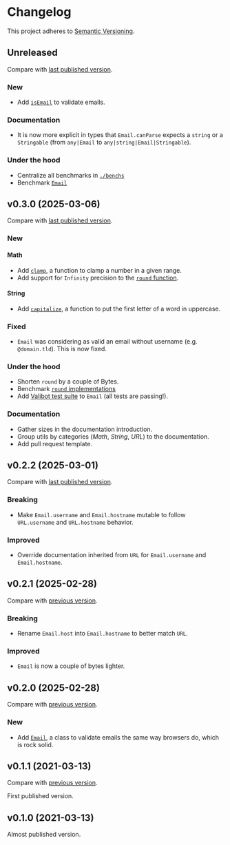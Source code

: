# Changelog

This project adheres to [Semantic Versioning](https://semver.org/spec/v2.0.0.html).

## Unreleased

<!-- Nothing for now. -->

<!-- ⚠️ Before a new release, make sure the documentation doesn't contain any **unreleased** mention.  -->

Compare with [last published version](https://github.com/frontacles/frontacles/compare/0.2.3...main).

### New

- Add [`isEmail`](./README.md#isemail) to validate emails.

### Documentation

- It is now more explicit in types that `Email.canParse` expects a `string` or a `Stringable` (from `any|Email` to `any|string|Email|Stringable`).

### Under the hood

- Centralize all benchmarks in [`./benchs`](./benchs)
- Benchmark [`Email`](./benchs/url)

## v0.3.0 (2025-03-06)

Compare with [last published version](https://github.com/frontacles/frontacles/compare/0.2.2...0.2.3).

### New

#### Math

- Add [`clamp`](./README.md#clamp), a function to clamp a number in a given range.
- Add support for `Infinity` precision to the [`round` function](./README.md#round).

#### String

- Add [`capitalize`](./README.md#capitalize), a function to put the first letter of a word in uppercase.

### Fixed

- `Email` was considering as valid an email without username (e.g. `@domain.tld`). This is now fixed.

### Under the hood

- Shorten `round` by a couple of Bytes.
- Benchmark [`round` implementations](./benchs/math)
- Add [Valibot test suite](./src/url/test-utils/valibot-suite.js) to `Email` (all tests are passing!).

### Documentation

- Gather sizes in the documentation introduction.
- Group utils by categories (_Math_, _String_, _URL_)  to the documentation.
- Add pull request template.

## v0.2.2 (2025-03-01)

Compare with [last published version](https://github.com/frontacles/frontacles/compare/0.2.1...0.2.2).

### Breaking

- Make `Email.username` and `Email.hostname` mutable to follow `URL.username` and `URL.hostname` behavior.

### Improved

- Override documentation inherited from `URL` for `Email.username` and `Email.hostname`.

## v0.2.1 (2025-02-28)

Compare with [previous version](https://github.com/frontacles/frontacles/compare/0.2.0...0.2.1).

### Breaking

- Rename `Email.host` into `Email.hostname` to better match `URL`.

### Improved

- `Email` is now a couple of bytes lighter.

## v0.2.0 (2025-02-28)

Compare with [previous version](https://github.com/frontacles/frontacles/compare/dda10c3...0.2.0).

### New

- Add [`Email`](./README.md#email), a class to validate emails the same way browsers do, which is rock solid.

## v0.1.1 (2021-03-13)

Compare with [previous version](https://github.com/frontacles/frontacles/compare/986c759...dda10c3).

First published version.

## v0.1.0 (2021-03-13)

Almost published version.
